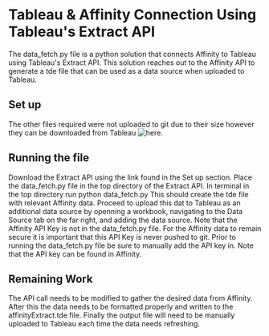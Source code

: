 # Tableau & Affinity Connection Using Tableau's Extract API
The data_fetch.py file is a python solution that connects Affinity to Tableau using Tableau's Extract API. This solution reaches out to the Affinity API to generate a tde file that can be used as a data source when uploaded to Tableau.

## Set up
The other files required were not uploaded to git due to their size however they can be downloaded from Tableau ![here](https://www.tableau.com/products/api-download?utm_campaign_id=2017049&utm_campaign=Prospecting-ALL-ALL-ALL-ALL-ALL&utm_medium=Paid+Search&utm_source=Google+Search&utm_language=EN&utm_country=USCA&kw=&adgroup=CTX-Trial-Products-DSA&adused=DSA&matchtype=b&placement=&gclid=EAIaIQobChMIl5_g5Z-s8QIVIQ_nCh1LgA8FEAAYASAAEgLHYfD_BwE&gclsrc=aw.ds).

## Running the file
Download the Extract API using the link found in the Set up section. Place the data_fetch.py file in the top directory of the Extract API. In terminal in the top directory run python data_fetch.py
This should create the tde file with relevant Affinity data. Proceed to upload this dat to Tableau as an additional data source by openning a workbook, navigating to the Data Source tab on the far right, and adding the data source.
Note that the Affinity API Key is not in the data_fetch.py file. For the Affinity data to remain secure it is important that this API Key is never pushed to git. Prior to running the data_fetch.py file be sure to manually add the API key in. Note that the API key can be found in Affinity.

## Remaining Work
The API call needs to be modified to gather the desired data from Affinity. After this the data needs to be formatted properly and written to the affinityExtract.tde file. Finally the output file will need to be manually uploaded to Tableau each time the data needs refreshing.
